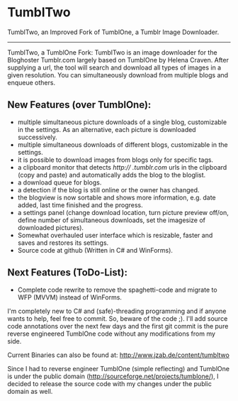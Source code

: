 # TumblTwo
TumblTwo, an Improved Fork of TumblOne, a Tumblr Image Downloader.
___
TumblTwo, a TumblOne Fork:
TumblTwo is an image downloader for the Bloghoster Tumblr.com largely
based on TumblOne by Helena Craven. After supplying a url, the tool 
will search and download all types of images in a given resolution.
You can simultaneously download from multiple blogs and enqueue others. 

## New Features (over TumblOne):
* multiple simultaneous picture downloads of a single blog, customizable in the settings. As an alternative, each picture is downloaded successively.
* multiple simultaneous downloads of different blogs, customizable in the settings.
* it is possible to download images from blogs only for specific tags.
* a clipboard monitor that detects *http:// .tumblr.com* urls in the clipboard (copy and paste) and automatically adds the blog to the bloglist.
* a download queue for blogs.
* a detection if the blog is still online or the owner has changed.
* the blogview is now sortable and shows more information, e.g. date added, last time finished and the progress.
* a settings panel (change download location, turn picture preview off/on, define number of simultaneous downloads, set the imagesize of downloaded pictures).
* Somewhat overhauled user interface which is resizable, faster and saves and restores its settings.
* Source code at github (Written in C# and WinForms).

## Next Features (ToDo-List):

* Complete code rewrite to remove the spaghetti-code and migrate to WFP (MVVM) instead of WinForms.

I'm completely new to C# and (safe)-threading programming and if anyone 
wants to help, feel free to commit. So, beware of the code ;). I'll add
source code annotations over the next few days and the first git commit is
the pure reverse engineered TumblOne code without any modifications from my
side.

Current Binaries can also be found at: http://www.jzab.de/content/tumbltwo

Since I had to reverse engineer TumblOne (simple reflecting) and TumblOne
is under the public domain (http://sourceforge.net/projects/tumblone/), I
decided to release the source code with my changes under the public domain
as well.
